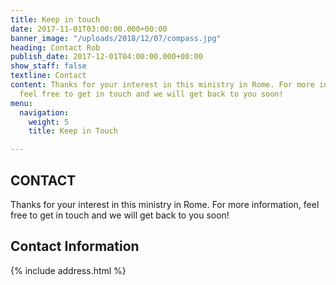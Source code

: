 ```yaml
---
title: Keep in touch
date: 2017-11-01T03:00:00.000+00:00
banner_image: "/uploads/2018/12/07/compass.jpg"
heading: Contact Rob
publish_date: 2017-12-01T04:00:00.000+00:00
show_staff: false
textline: Contact
content: Thanks for your interest in this ministry in Rome. For more information,
  feel free to get in touch and we will get back to you soon!
menu:
  navigation:
    weight: 5
    title: Keep in Touch

---
```

## CONTACT

Thanks for your interest in this ministry in Rome. For more information, feel free to get in touch and we will get back to you soon!

## Contact Information

{% include address.html %}